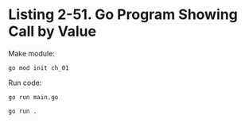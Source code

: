 # Listing 2-51. Go Program Showing Call by Value
Make module:

```
go mod init ch_01 
```

Run code:

```
go run main.go
```

```
go run .
```